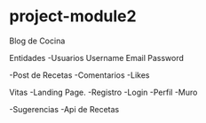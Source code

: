 # project-module2

Blog de Cocina

Entidades
-Usuarios
Username
Email
Password

-Post de Recetas
-Comentarios
-Likes

Vitas
-Landing Page.
-Registro
-Login
-Perfil
-Muro

-Sugerencias
-Api de Recetas
